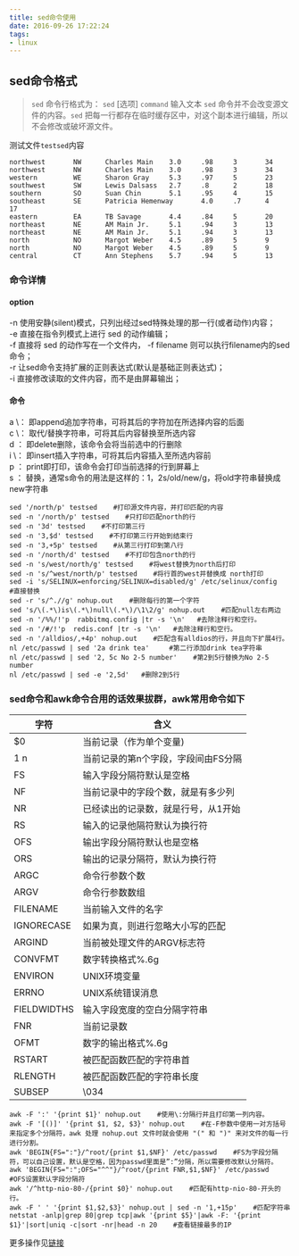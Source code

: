 ```yaml
---
title: sed命令使用
date: 2016-09-26 17:22:24
tags:
- linux
---
```


## sed命令格式
> `sed` 命令行格式为： `sed` [选项] `command` 输入文本
> `sed` 命令并不会改变源文件的内容。`sed` 把每一行都存在临时缓存区中，对这个副本进行编辑，所以不会修改或破坏源文件。

测试文件`testsed`内容 
```  shell   
northwest       NW      Charles Main    3.0     .98     3       34  
northwest       NW      Charles Main    3.0     .98     3       34  
western         WE      Sharon Gray     5.3     .97     5       23  
southwest       SW      Lewis Dalsass   2.7     .8      2       18  
southern        SO      Suan Chin       5.1     .95     4       15  
southeast       SE      Patricia Hemenway       4.0     .7      4       17  
eastern         EA      TB Savage       4.4     .84     5       20  
northeast       NE      AM Main Jr.     5.1     .94     3       13    
northeast       NE      AM Main Jr.     5.1     .94     3       13  
north           NO      Margot Weber    4.5     .89     5       9  
north           NO      Margot Weber    4.5     .89     5       9  
central         CT      Ann Stephens    5.7     .94     5       13 
```

### 命令详情
#### option
-n 使用安静(silent)模式，只列出经过sed特殊处理的那一行(或者动作)内容；   
-e 直接在指令列模式上进行 sed 的动作编辑；   
-f 直接将 sed 的动作写在一个文件内， -f filename 则可以执行filename内的sed命令；   
-r 让sed命令支持扩展的正则表达式(默认是基础正则表达式)；   
-i 直接修改读取的文件内容，而不是由屏幕输出；   

#### 命令   
a \： 即append追加字符串，可将其后的字符加在所选择内容的后面   
c \： 取代/替换字符串，可将其后内容替换至所选内容   
d  ： 即delete删除，该命令会将当前选中的行删除   
i \： 即insert插入字符串，可将其后内容插入至所选内容前   
p  ： print即打印，该命令会打印当前选择的行到屏幕上   
s  ： 替换，通常s命令的用法是这样的：1，2s/old/new/g，将old字符串替换成new字符串   

``` shell
sed '/north/p' testsed    #打印源文件内容，并打印匹配的内容
sed -n '/north/p' testsed    #只打印匹配north的行
sed -n '3d' testsed    #不打印第三行
sed -n '3,$d' testsed    #不打印第三行开始到结束行
sed -n '3,+5p' testsed    #从第三行打印到第八行
sed -n '/north/d' testsed    #不打印包含north的行
sed -n 's/west/north/g' testsed    #将west替换为north后打印
sed -n 's/^west/north/p' testsed    #将行首的west并替换成 north打印
sed -i 's/SELINUX=enforcing/SELINUX=disabled/g' /etc/selinux/config    #直接替换
sed -r 's/^.//g' nohup.out    #删除每行的第一个字符
sed 's/\(.*\)is\(.*\)null\(.*\)/\1\2/g' nohup.out    #匹配null左右两边
sed -n '/%%/!'p  rabbitmq.config |tr -s '\n'   #去除注释行和空行。
sed -n '/#/!'p  redis.conf |tr -s '\n'   #去除注释行和空行。
sed -n '/alldios/,+4p' nohup.out    #匹配含有alldios的行，并且向下扩展4行。 
nl /etc/passwd | sed '2a drink tea'     #第二行添加drink tea字符串
nl /etc/passwd | sed '2, 5c No 2-5 number'    #第2到5行替换为No 2-5 number
nl /etc/passwd | sed -e '2,5d'   #删除2到5行
```

### sed命令和awk命令合用的话效果拔群，awk常用命令如下
|字符|含义|
|---|---|
|$0|当前记录（作为单个变量)|
|$1~$n|当前记录的第n个字段，字段间由FS分隔|
|FS|输入字段分隔符默认是空格|
|NF|当前记录中的字段个数，就是有多少列|
|NR|已经读出的记录数，就是行号，从1开始|
|RS|输入的记录他隔符默认为换行符|
|OFS|输出字段分隔符默认也是空格|
|ORS|输出的记录分隔符，默认为换行符|
|ARGC|命令行参数个数|
|ARGV|命令行参数数组|
|FILENAME|当前输入文件的名字|
|IGNORECASE|如果为真，则进行忽略大小写的匹配|
|ARGIND|当前被处理文件的ARGV标志符|
|CONVFMT|数字转换格式%.6g|
|ENVIRON|UNIX环境变量|
|ERRNO|UNIX系统错误消息|
|FIELDWIDTHS|输入字段宽度的空白分隔字符串|
|FNR|当前记录数|
|OFMT|数字的输出格式%.6g|
|RSTART|被匹配函数匹配的字符串首|
|RLENGTH|被匹配函数匹配的字符串长度|
|SUBSEP|\034|

``` shell
awk -F ':' '{print $1}' nohup.out    #使用\:分隔行并且打印第一列内容。
awk -F '[()]' '{print $1, $2, $3}' nohup.out    #在-F参数中使用一对方括号来指定多个分隔符，awk 处理 nohup.out 文件时就会使用 "(" 和 ")" 来对文件的每一行进行分割。
awk 'BEGIN{FS=":"}/^root/{print $1,$NF}' /etc/passwd    #FS为字段分隔符，可以自己设置，默认是空格，因为passwd里面是”:”分隔，所以需要修改默认分隔符。
awk 'BEGIN{FS=":";OFS="^^"}/^root/{print FNR,$1,$NF}' /etc/passwd    #OFS设置默认字段分隔符
awk '/^http-nio-80-/{print $0}' nohup.out    #匹配有http-nio-80-开头的行。
awk -F ' ' '{print $1,$2,$3}' nohup.out | sed -n '1,+15p'    #匹配字符串
netstat -anlp|grep 80|grep tcp|awk '{print $5}'|awk -F: '{print $1}'|sort|uniq -c|sort -nr|head -n 20    #查看链接最多的IP
```

更多操作见[链接](https://www.cnblogs.com/ginvip/p/6376049.html)




